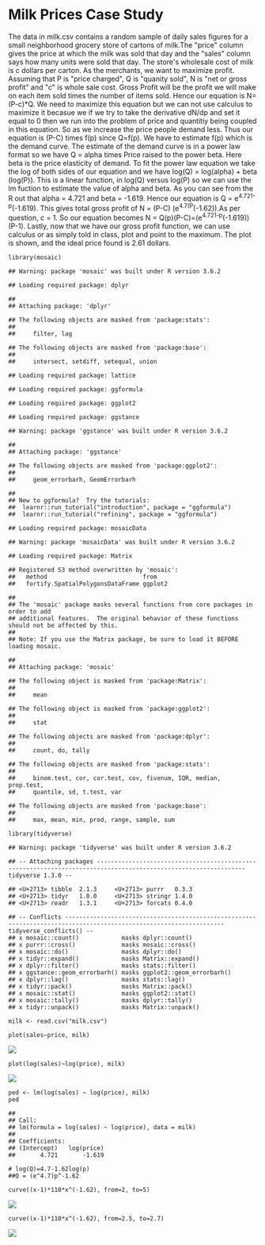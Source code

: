 Milk Prices Case Study
======================

The data in milk.csv contains a random sample of daily sales figures for
a small neighborhood grocery store of cartons of milk.The "price" column
gives the price at which the milk was sold that day and the "sales"
column says how many units were sold that day. The store's wholesale
cost of milk is c dollars per carton. As the merchants, we want to
maximize profit. Assuming that P is "price charged", Q is "quanity
sold", N is "net or gross profit" and "c" is whole sale cost. Gross
Profit will be the profit we will make on each item sold times the
number of items sold. Hence our equation is N=(P-c)\*Q. We need to
maximize this equation but we can not use calculus to maximize it
becasue we if we try to take the derivative dN/dp and set it equal to 0
then we run into the problem of price and quantitiy being coupled in
this equation. So as we increase the price people demand less. Thus our
equation is (P-C) times f(p) since Q=f(p). We have to estimate f(p)
which is the demand curve. The estimate of the demand curve is in a
power law format so we have Q = alpha times Price raised to the power
beta. Here beta is the price elasticity of demand. To fit the power law
equation we take the log of both sides of our equation and we have
log(Q) = log(alpha) + beta (log(P)). This is a linear function, in
log(Q) versus log(P) so we can use the lm fuction to estimate the value
of alpha and beta. As you can see from the R out that alpha = 4.721 and
beta = -1.619. Hence our equation is Q = e<sup>4.721-p</sup>(-1.619).
This gives total gross profit of N = (P-C) (e<sup>4.7(P</sup>(-1.62)).As
per question, c = 1. So our equation becomes N =
Q(p)(P-C)=(e<sup>4.721-p</sup>(-1.619))(P-1). Lastly, now that we have
our gross profit function, we can use calculus or as simply told in
class, plot and point to the maximum. The plot is shown, and the ideal
price found is 2.61 dollars.

    library(mosaic)

    ## Warning: package 'mosaic' was built under R version 3.6.2

    ## Loading required package: dplyr

    ## 
    ## Attaching package: 'dplyr'

    ## The following objects are masked from 'package:stats':
    ## 
    ##     filter, lag

    ## The following objects are masked from 'package:base':
    ## 
    ##     intersect, setdiff, setequal, union

    ## Loading required package: lattice

    ## Loading required package: ggformula

    ## Loading required package: ggplot2

    ## Loading required package: ggstance

    ## Warning: package 'ggstance' was built under R version 3.6.2

    ## 
    ## Attaching package: 'ggstance'

    ## The following objects are masked from 'package:ggplot2':
    ## 
    ##     geom_errorbarh, GeomErrorbarh

    ## 
    ## New to ggformula?  Try the tutorials: 
    ##  learnr::run_tutorial("introduction", package = "ggformula")
    ##  learnr::run_tutorial("refining", package = "ggformula")

    ## Loading required package: mosaicData

    ## Warning: package 'mosaicData' was built under R version 3.6.2

    ## Loading required package: Matrix

    ## Registered S3 method overwritten by 'mosaic':
    ##   method                           from   
    ##   fortify.SpatialPolygonsDataFrame ggplot2

    ## 
    ## The 'mosaic' package masks several functions from core packages in order to add 
    ## additional features.  The original behavior of these functions should not be affected by this.
    ## 
    ## Note: If you use the Matrix package, be sure to load it BEFORE loading mosaic.

    ## 
    ## Attaching package: 'mosaic'

    ## The following object is masked from 'package:Matrix':
    ## 
    ##     mean

    ## The following object is masked from 'package:ggplot2':
    ## 
    ##     stat

    ## The following objects are masked from 'package:dplyr':
    ## 
    ##     count, do, tally

    ## The following objects are masked from 'package:stats':
    ## 
    ##     binom.test, cor, cor.test, cov, fivenum, IQR, median, prop.test,
    ##     quantile, sd, t.test, var

    ## The following objects are masked from 'package:base':
    ## 
    ##     max, mean, min, prod, range, sample, sum

    library(tidyverse)

    ## Warning: package 'tidyverse' was built under R version 3.6.2

    ## -- Attaching packages ---------------------------------------------------------------------------------------------------------------- tidyverse 1.3.0 --

    ## <U+2713> tibble  2.1.3     <U+2713> purrr   0.3.3
    ## <U+2713> tidyr   1.0.0     <U+2713> stringr 1.4.0
    ## <U+2713> readr   1.3.1     <U+2713> forcats 0.4.0

    ## -- Conflicts ------------------------------------------------------------------------------------------------------------------- tidyverse_conflicts() --
    ## x mosaic::count()            masks dplyr::count()
    ## x purrr::cross()             masks mosaic::cross()
    ## x mosaic::do()               masks dplyr::do()
    ## x tidyr::expand()            masks Matrix::expand()
    ## x dplyr::filter()            masks stats::filter()
    ## x ggstance::geom_errorbarh() masks ggplot2::geom_errorbarh()
    ## x dplyr::lag()               masks stats::lag()
    ## x tidyr::pack()              masks Matrix::pack()
    ## x mosaic::stat()             masks ggplot2::stat()
    ## x mosaic::tally()            masks dplyr::tally()
    ## x tidyr::unpack()            masks Matrix::unpack()

    milk <- read.csv("milk.csv")

    plot(sales~price, milk)

![](Milk_files/figure-markdown_strict/unnamed-chunk-1-1.png)

    plot(log(sales)~log(price), milk)

![](Milk_files/figure-markdown_strict/unnamed-chunk-1-2.png)

    ped <- lm(log(sales) ~ log(price), milk)
    ped

    ## 
    ## Call:
    ## lm(formula = log(sales) ~ log(price), data = milk)
    ## 
    ## Coefficients:
    ## (Intercept)   log(price)  
    ##       4.721       -1.619

    # log(Q)=4.7-1.62log(p)
    ##Q = (e^4.7)p^-1.62

    curve((x-1)*110*x^(-1.62), from=2, to=5)

![](Milk_files/figure-markdown_strict/unnamed-chunk-1-3.png)

    curve((x-1)*110*x^(-1.62), from=2.5, to=2.7)

![](Milk_files/figure-markdown_strict/unnamed-chunk-1-4.png)
